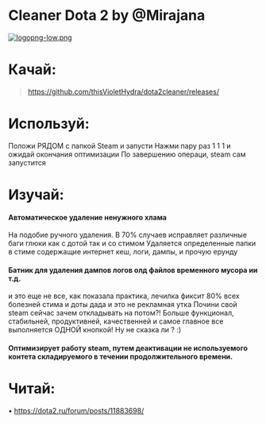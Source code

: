 # Cleaner Dota 2 by @Mirajana
[![logopng-low.png](http://icons.iconarchive.com/icons/papirus-team/papirus-apps/256/steam-icon.png)](https://github.com/mrG0bliN/dota2cleaner/releases/)

# Качай:
> https://github.com/thisVioletHydra/dota2cleaner/releases/

# Используй:
Положи РЯДОМ с папкой Steam и запусти
Нажми пару раз 1 1 1 и ожидай окончания оптимизации
По завершению операци, steam сам запустится

# Изучай:
#### Автоматическое удаление ненужного хлама
На подобие ручного удаления. В 70% случаев исправляет различные баги глюки как с дотой так и со стимом
Удаляется определенные папки в стиме содержащие интернет кеш, логи, дампы, и прочую ерунду
#### Батник для удаления дампов логов олд файлов временного мусора ии т.д. 
и это еще не все, как показала практика, лечилка фиксит 80% всех болезней стима и доты дада и это не рекламная утка
Почини свой steam сейчас зачем откладывать на потом?!
Больше функционал, стабильней, продуктивней, качественней и самое главное
все выполняется ОДНОЙ кнопкой!
Ну не сказка ли ? :)
#### Оптимизирует работу steam, путем деактивации не используемого контета складируемого в течении продолжительного времени.

# Читай:
• https://dota2.ru/forum/posts/11883698/
